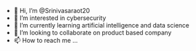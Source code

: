 - 👋 Hi, I’m @Srinivasaraot20
- 👀 I’m interested in cybersecurity
- 🌱 I’m currently learning artificial intelligence and data science
- 💞️ I’m looking to collaborate on product based company
- 📫 How to reach me ...

<!---
Srinivasaraot20/Srinivasaraot20 is a ✨ special ✨ repository because its `README.md` (this file) appears on your GitHub profile.
You can click the Preview link to take a look at your changes.
--->
